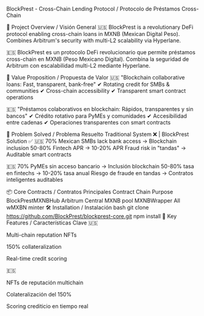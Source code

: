 BlockPrest - Cross-Chain Lending Protocol / Protocolo de Préstamos Cross-Chain

🌟 Project Overview / Visión General
🇺🇸 BlockPrest is a revolutionary DeFi protocol enabling cross-chain loans in MXNB (Mexican Digital Peso). Combines Arbitrum's security with multi-L2 scalability via Hyperlane.

🇪🇸 BlockPrest es un protocolo DeFi revolucionario que permite préstamos cross-chain en MXNB (Peso Mexicano Digital). Combina la seguridad de Arbitrum con escalabilidad multi-L2 mediante Hyperlane.

🚀 Value Proposition / Propuesta de Valor
🇺🇸 "Blockchain collaborative loans: Fast, transparent, bank-free"
✔ Rotating credit for SMBs & communities
✔ Cross-chain accessibility
✔ Transparent smart contract operations

🇪🇸 "Préstamos colaborativos en blockchain: Rápidos, transparentes y sin bancos"
✔ Crédito rotativo para PyMEs y comunidades
✔ Accesibilidad entre cadenas
✔ Operaciones transparentes con smart contracts

📌 Problem Solved / Problema Resuelto
Traditional System ❌ | BlockPrest Solution ✅
🇺🇸
70% Mexican SMBs lack bank access → Blockchain inclusion
50-80% Fintech APR → 10-20% APR
Fraud risk in "tandas" → Auditable smart contracts

🇪🇸
70% PyMEs sin acceso bancario → Inclusión blockchain
50-80% tasa en fintechs → 10-20% tasa anual
Riesgo de fraude en tandas → Contratos inteligentes auditables

📦 Core Contracts / Contratos Principales
Contract	Chain	Purpose
BlockPrestMXNBHub	Arbitrum	Central MXNB pool
MXNBWrapper	All	wMXBN minter
🛠️ Installation / Instalación
bash
git clone https://github.com/BlockPrest/blockprest-core.git
npm install
🔗 Key Features / Características Clave
🇺🇸

Multi-chain reputation NFTs

150% collateralization

Real-time credit scoring

🇪🇸

NFTs de reputación multichain

Colateralización del 150%

Scoring crediticio en tiempo real

